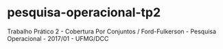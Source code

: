 # pesquisa-operacional-tp2
Trabalho Prático 2 - Cobertura Por Conjuntos / Ford-Fulkerson - Pesquisa Operacional - 2017/01 - UFMG/DCC
